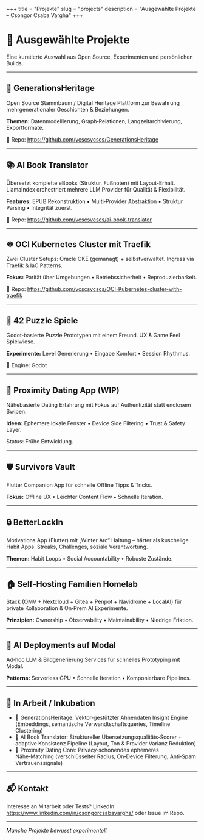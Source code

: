 +++
title = "Projekte"
slug = "projects"
description = "Ausgewählte Projekte – Csongor Csaba Vargha"
+++

# 🚀 Ausgewählte Projekte

Eine kuratierte Auswahl aus Open Source, Experimenten und persönlichen Builds.

---

## 🌳 GenerationsHeritage
Open Source Stammbaum / Digital Heritage Plattform zur Bewahrung mehrgenerationaler Geschichten & Beziehungen.

**Themen:** Datenmodellierung, Graph‑Relationen, Langzeitarchivierung, Exportformate.

🔗 Repo: https://github.com/vcscsvcscs/GenerationsHeritage

---

## 📚 AI Book Translator
Übersetzt komplette eBooks (Struktur, Fußnoten) mit Layout-Erhalt. LlamaIndex orchestriert mehrere LLM Provider für Qualität & Flexibilität.

**Features:** EPUB Rekonstruktion • Multi‑Provider Abstraktion • Struktur Parsing • Integrität zuerst.

🔗 Repo: https://github.com/vcscsvcscs/ai-book-translator

---

## ☸️ OCI Kubernetes Cluster mit Traefik
Zwei Cluster Setups: Oracle OKE (gemanagt) + selbstverwaltet. Ingress via Traefik & IaC Patterns.

**Fokus:** Parität über Umgebungen • Betriebssicherheit • Reproduzierbarkeit.

🔗 Repo: https://github.com/vcscsvcscs/OCI-Kubernetes-cluster-with-traefik

---

## 🧩 42 Puzzle Spiele
Godot‑basierte Puzzle Prototypen mit einem Freund. UX & Game Feel Spielwiese.

**Experimente:** Level Generierung • Eingabe Komfort • Session Rhythmus.

🔧 Engine: Godot

---

## 📡 Proximity Dating App (WIP)
Nähebasierte Dating Erfahrung mit Fokus auf Authentizität statt endlosem Swipen.

**Ideen:** Ephemere lokale Fenster • Device Side Filtering • Trust & Safety Layer.

Status: Frühe Entwicklung.

---

## 🛡 Survivors Vault
Flutter Companion App für schnelle Offline Tipps & Tricks.

**Fokus:** Offline UX • Leichter Content Flow • Schnelle Iteration.

---

## 🔒 BetterLockIn
Motivations App (Flutter) mit „Winter Arc“ Haltung – härter als kuschelige Habit Apps. Streaks, Challenges, soziale Verantwortung.

**Themen:** Habit Loops • Social Accountability • Robuste Zustände.

---

## 🏠 Self‑Hosting Familien Homelab
Stack (OMV + Nextcloud + Gitea + Penpot + Navidrome + LocalAI) für private Kollaboration & On‑Prem AI Experimente.

**Prinzipien:** Ownership • Observability • Maintainability • Niedrige Friktion.

---

## 🧠 AI Deployments auf Modal
Ad‑hoc LLM & Bildgenerierung Services für schnelles Prototyping mit Modal.

**Patterns:** Serverless GPU • Schnelle Iteration • Komponierbare Pipelines.

---

## 🧪 In Arbeit / Inkubation
- 🧬 GenerationsHeritage: Vektor‑gestützter Ahnendaten Insight Engine (Embeddings, semantische Verwandtschaftsqueries, Timeline Clustering)
- 📖 AI Book Translator: Struktureller Übersetzungsqualitäts‑Scorer + adaptive Konsistenz Pipeline (Layout, Ton & Provider Varianz Reduktion)
- 📍 Proximity Dating Core: Privacy‑schonendes ephemeres Nähe‑Matching (verschlüsselter Radius, On‑Device Filterung, Anti‑Spam Vertrauenssignale)

---

## 📬 Kontakt
Interesse an Mitarbeit oder Tests? LinkedIn: https://www.linkedin.com/in/csongorcsabavargha/ oder Issue im Repo.

---

_Manche Projekte bewusst experimentell._

